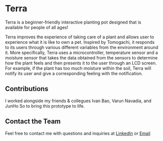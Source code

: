 # Terra
Terra is a beginner-friendly interactive planting pot designed that is available for people of all ages!

Terra improves the experience of taking care of a plant and allows user to experience what it is like to own a pet.
Inspired by Tomogachi, it responds to its users through various different variables from the environment around it. More specifically, Terra uses a microcontroller, temperature sensor and a moisture sensor that takes the data obtained from the sensors to determine how the plant feels and then presents it to the user through an LCD screen. For example, if the plant has too much moisture within the soil, Terra will notify its user and give a corresponding feeling with the notification.

## Contributions
I worked alongside my friends & collegues Ivan Bao, Varun Navadia, and JunHo So to bring this prototype to life.

## Contact the Team
Feel free to contact me with questions and inquiries at [LinkedIn](https://www.linkedin.com/in/jaylan-wu/) or [Email](jaylan.wu@nyu.edu)


